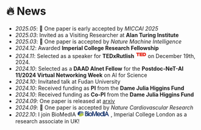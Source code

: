 # 🔥 News
- *2025.05*: 🎉 One paper is early accepted by *MICCAI 2025*
- *2025.03*: Invited as a Visiting Researcher at **Alan Turing Institute**
- *2025.03*: 🎉 One paper is accepted by *Nature Machine Intelligence*
- *2024.12*: Awarded **Imperial College Research Fellowship**
- *2024.11*: Selected as a speaker for **TEDxRutlish** <img src='./images/logo/ted.png' style='width: 2em;'>  on December 19th, 2024.
- *2024.10*: Selected as a **DAAD AInet Fellow** for the **Postdoc-NeT-AI 11/2024 Virtual Networking Week** on AI for Science
- *2024.10*: Invitated talk at Fudan University
- *2024.10*: Received funding as **PI** from the **Dame Julia Higgins Fund** 
- *2024.10*: Received funding as **Co-PI** from the **Dame Julia Higgins Fund**
- *2024.09*: One paper is released at [arxiv](https://arxiv.org/abs/2409.13825)
- *2024.09*: 🎉 One paper is accepted by *Nature Cardiovascular Research*
- *2022.10*: I join BioMedIA <img src='./images/Biomedia_green_L1.png' style='width: 6em;'> , Imperial College London as a research associate in UK!